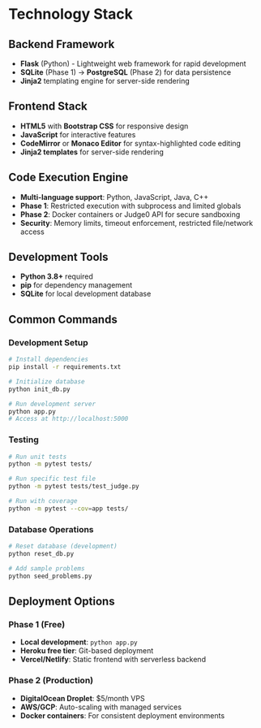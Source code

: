 # Technology Stack

## Backend Framework
- **Flask** (Python) - Lightweight web framework for rapid development
- **SQLite** (Phase 1) → **PostgreSQL** (Phase 2) for data persistence
- **Jinja2** templating engine for server-side rendering

## Frontend Stack
- **HTML5** with **Bootstrap CSS** for responsive design
- **JavaScript** for interactive features
- **CodeMirror** or **Monaco Editor** for syntax-highlighted code editing
- **Jinja2 templates** for server-side rendering

## Code Execution Engine
- **Multi-language support**: Python, JavaScript, Java, C++
- **Phase 1**: Restricted execution with subprocess and limited globals
- **Phase 2**: Docker containers or Judge0 API for secure sandboxing
- **Security**: Memory limits, timeout enforcement, restricted file/network access

## Development Tools
- **Python 3.8+** required
- **pip** for dependency management
- **SQLite** for local development database

## Common Commands

### Development Setup
```bash
# Install dependencies
pip install -r requirements.txt

# Initialize database
python init_db.py

# Run development server
python app.py
# Access at http://localhost:5000
```

### Testing
```bash
# Run unit tests
python -m pytest tests/

# Run specific test file
python -m pytest tests/test_judge.py

# Run with coverage
python -m pytest --cov=app tests/
```

### Database Operations
```bash
# Reset database (development)
python reset_db.py

# Add sample problems
python seed_problems.py
```

## Deployment Options

### Phase 1 (Free)
- **Local development**: `python app.py`
- **Heroku free tier**: Git-based deployment
- **Vercel/Netlify**: Static frontend with serverless backend

### Phase 2 (Production)
- **DigitalOcean Droplet**: $5/month VPS
- **AWS/GCP**: Auto-scaling with managed services
- **Docker containers**: For consistent deployment environments